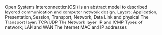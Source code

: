 Open Systems Interconnection(OSI) is an abstract model to described layered communication and computer network design.
Layers: Application, Presentation, Session, Transport, Network, Data Link and physical
The Transport layer: TCP/UDP
The Network layer: IP and ICMP
Types of network; LAN and WAN
The Internet
MAC and IP addresses
